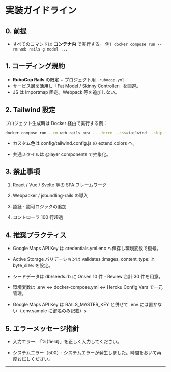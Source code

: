 # 実装ガイドライン

## 0. 前提

- すべてのコマンドは **コンテナ内** で実行する。
  例）`docker compose run --rm web rails g model ...`

## 1. コーディング規約

- **RuboCop Rails** の既定 + プロジェクト用 `.rubocop.yml`
- サービス層を活用し「Fat Model / Skinny Controller」を回避。
- JS は Importmap 固定。Webpack 等を追加しない。

## 2. Tailwind 設定

プロジェクト生成時は Docker 経由で実行する例：

```bash
docker compose run --rm web rails new . --force --css=tailwind --skip-javascript
```

- カスタム色は config/tailwind.config.js の extend.colors へ。

- 共通スタイルは @layer components で抽象化。

## 3. 禁止事項

1.  React / Vue / Svelte 等の SPA フレームワーク

2.  Webpacker / jsbundling-rails の導入

3.  認証・認可ロジックの追加

4.  コントローラ 100 行超過

## 4. 推奨プラクティス

- Google Maps API Key は credentials.yml.enc へ保存し環境変数で復号。

- Active Storage バリデーションは validates :images, content_type: と byte_size: を設定。

- シードデータは db/seeds.rb に Onsen 10 件・Review 合計 30 件を用意。
- 環境変数は .env ↔ docker-compose.yml ↔ Heroku Config Vars で一元管理。

- Google Maps API Key は RAILS_MASTER_KEY と併せて .env には置かない（.env.sample に鍵名のみ記載）s

## 5. エラーメッセージ指針

- 入力エラー: 「%{field}」を正しく入力してください。

- システムエラー（500）: システムエラーが発生しました。時間をおいて再度お試しください。

---
